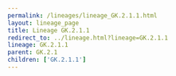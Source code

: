 ```yaml
---
permalink: /lineages/lineage_GK.2.1.1.html
layout: lineage_page
title: Lineage GK.2.1.1
redirect_to: ../lineage.html?lineage=GK.2.1.1
lineage: GK.2.1.1
parent: GK.2.1
children: ['GK.2.1.1']
---
```

